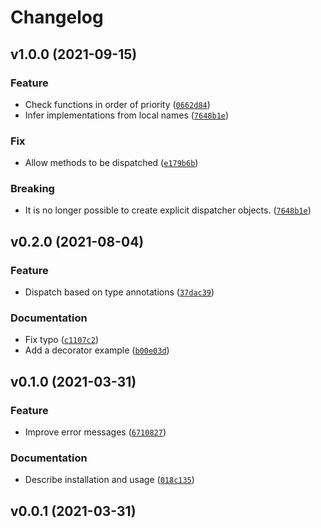 # Changelog

<!--next-version-placeholder-->

## v1.0.0 (2021-09-15)
### Feature
* Check functions in order of priority ([`0662d84`](https://github.com/kalekundert/signature_dispatch/commit/0662d842a70f5765cb62862b410f4c494903fb08))
* Infer implementations from local names ([`7648b1e`](https://github.com/kalekundert/signature_dispatch/commit/7648b1ebb24165df42b15055a6760f8165f2747c))

### Fix
* Allow methods to be dispatched ([`e179b6b`](https://github.com/kalekundert/signature_dispatch/commit/e179b6b2a5a830205c705f8b5874da8dff3c1b15))

### Breaking
* It is no longer possible to create explicit dispatcher objects.  ([`7648b1e`](https://github.com/kalekundert/signature_dispatch/commit/7648b1ebb24165df42b15055a6760f8165f2747c))

## v0.2.0 (2021-08-04)
### Feature
* Dispatch based on type annotations ([`37dac39`](https://github.com/kalekundert/signature_dispatch/commit/37dac39a44e301ac8c2cb8209822af4c338c85e6))

### Documentation
* Fix typo ([`c1107c2`](https://github.com/kalekundert/signature_dispatch/commit/c1107c20a05f137d4022c4b7b91ab72717659b2e))
* Add a decorator example ([`b00e03d`](https://github.com/kalekundert/signature_dispatch/commit/b00e03d4f4e18b9f59f9143639d27861ebfded17))

## v0.1.0 (2021-03-31)
### Feature
* Improve error messages ([`6710827`](https://github.com/kalekundert/signature_dispatch/commit/671082791abfd4e1ff94a57f66a1ba0d8dd1f0a1))

### Documentation
* Describe installation and usage ([`018c135`](https://github.com/kalekundert/signature_dispatch/commit/018c13517cb32967ca2c6b09c0d87fc184487707))

## v0.0.1 (2021-03-31)

